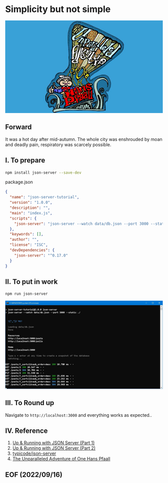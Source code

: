 # Simplicity but not simple

[![alt The Unparalleled Adventure of One Hans Pfaall](img/The_Unparalleled_Adventure_of_One_Hans_Pfaall.png)](https://www.youtube.com/watch?v=FZ7qdTV4ouo)

## Forward
It was a hot day after mid-autumn. The whole city was enshrouded by moan and deadly pain, respiratory was scarcely possible. 

## I. To prepare
```bash
npm install json-server --save-dev
```
package.json
```json
{
  "name": "json-server-tutorial",
  "version": "1.0.0",
  "description": "",
  "main": "index.js",
  "scripts": {
    "json-server": "json-server --watch data/db.json --port 3000 --static ./"
  },
  "keywords": [],
  "author": "",
  "license": "ISC",
  "devDependencies": {
    "json-server": "^0.17.0"
  }
}
```

## II. To put in work 
```bash
npm run json-server
```
![alt json server](img/json_server.JPG)

## III. To Round up
Navigate to <code>http://localhost:3000</code> and everything works as expected.. 

## IV. Reference
1. [Up & Running with JSON Server (Part 1)](https://www.youtube.com/watch?v=mAqYJF-yxO8)
2. [Up & Running with JSON Server (Part 2)](https://www.youtube.com/watch?v=VF3TI4Pj_kM)
3. [typicode/json-server](https://github.com/typicode/json-server)
4. [The Unparalleled Adventure of One Hans Pfaall](https://poemuseum.org/the-unparalleled-adventure-of-one-hans-pfaall/)


## EOF (2022/09/16)